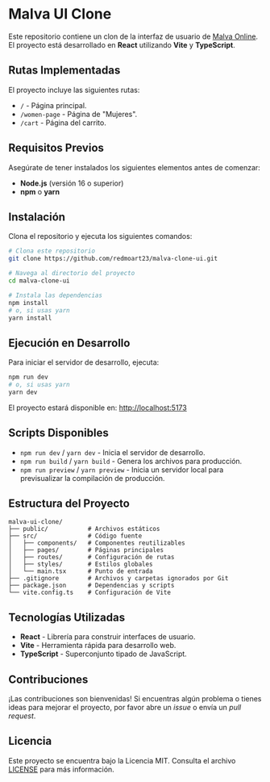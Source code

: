 # Malva UI Clone

Este repositorio contiene un clon de la interfaz de usuario de [Malva Online](https://malvaonline.com/). El proyecto está desarrollado en **React** utilizando **Vite** y **TypeScript**.

## Rutas Implementadas

El proyecto incluye las siguientes rutas:

- `/` - Página principal.
- `/women-page` - Página de "Mujeres".
- `/cart` - Página del carrito.

## Requisitos Previos

Asegúrate de tener instalados los siguientes elementos antes de comenzar:

- **Node.js** (versión 16 o superior)
- **npm** o **yarn**

## Instalación

Clona el repositorio y ejecuta los siguientes comandos:

```bash
# Clona este repositorio
git clone https://github.com/redmoart23/malva-clone-ui.git

# Navega al directorio del proyecto
cd malva-clone-ui

# Instala las dependencias
npm install
# o, si usas yarn
yarn install
```

## Ejecución en Desarrollo

Para iniciar el servidor de desarrollo, ejecuta:

```bash
npm run dev
# o, si usas yarn
yarn dev
```

El proyecto estará disponible en: [http://localhost:5173](http://localhost:5173)

## Scripts Disponibles

- `npm run dev` / `yarn dev` - Inicia el servidor de desarrollo.
- `npm run build` / `yarn build` - Genera los archivos para producción.
- `npm run preview` / `yarn preview` - Inicia un servidor local para previsualizar la compilación de producción.

## Estructura del Proyecto

```plaintext
malva-ui-clone/
├── public/           # Archivos estáticos
├── src/              # Código fuente
│   ├── components/   # Componentes reutilizables
│   ├── pages/        # Páginas principales
│   ├── routes/       # Configuración de rutas
│   ├── styles/       # Estilos globales
│   └── main.tsx      # Punto de entrada
├── .gitignore        # Archivos y carpetas ignorados por Git
├── package.json      # Dependencias y scripts
└── vite.config.ts    # Configuración de Vite
```

## Tecnologías Utilizadas

- **React** - Librería para construir interfaces de usuario.
- **Vite** - Herramienta rápida para desarrollo web.
- **TypeScript** - Superconjunto tipado de JavaScript.

## Contribuciones

¡Las contribuciones son bienvenidas! Si encuentras algún problema o tienes ideas para mejorar el proyecto, por favor abre un *issue* o envía un *pull request*.

## Licencia

Este proyecto se encuentra bajo la Licencia MIT. Consulta el archivo [LICENSE](LICENSE) para más información.
